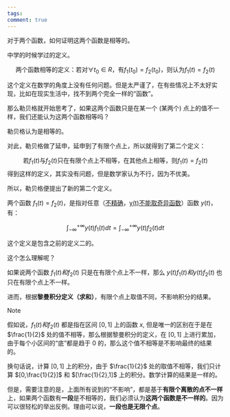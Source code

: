 ```yaml
---
tags: 
comment: true
---
```

对于两个函数，如何证明这两个函数是相等的。

中学的时候学过的定义。

$$
\text{两个函数相等的定义：若对}\forall t_{0} \in R \text{，有}f_{1}(t_{0}) = f_{2}(t_{0})\text{，则认为}f_{1}(t) = f_{2}(t)
$$

这个定义在数学的角度上没有任何问题。但是太严谨了，在有些情况上不太好实现，比如在现实生活中，找不到两个完全一样的“函数”。

那么勒贝格就开始思考了，如果这两个函数只是在某一个 (某两个) 点上的值不一样，我们还能认为这两个函数相等吗？

勒贝格认为是相等的。

对此，勒贝格做了延申，延申到了有限个点上，所以就得到了第二个定义：

$$
\text{若}f_{1}(t)\text{与}f_{2}(t)\text{只在有限个点上不相等，在其他点上相等，则}f_{1}(t)=f_{2}(t)
$$
得到这样的定义，其实没有问题，但是数学家认为不行，因为不优美。

所以，勒贝格便提出了新的第二个定义。

两个函数 $f_1{(t)} = f_2(t)$，是指对任意（<u>不精确</u>，<u>y(t)不能取奇异函数</u>）函数 $y(t)$，有：

$$
\int_{-\infty}^{+\infty}y(t)f_1(t)dt = \int_{-\infty}^{+\infty}y(t)f_2(t)dt
$$

这个定义是包含之前的定义二的。

这个怎么理解呢？

如果说两个函数 $f_1(t)和f_2(t)$ 只是在有限个点上不一样，那么 $y(t)f_1(t)和y(t)f_2(t)$ 也只在有限个点上不一样。

进而，根据**黎曼积分定义（求和）**，有限个点上取值不同，不影响积分的结果。

> [!note]
>
> 假如说，$f_1(t)和f_2(t)$ 都是指在区间 $[0,1]$ 上的函数 $x$, 但是唯一的区别在于是在 $\frac{1}{2}$ 处的值不相等，那么根据黎曼积分的定义，在 $[0,1]$ 上进行累加，由于每个小区间的“底”都是趋于 0 的，那么这个值不相等是不影响最终的结果的。
>
> 换句话说，计算 $[0,1]$ 上的积分，由于 $\frac{1}{2}$ 处的取值不相等，我们只计算 $[0,\frac{1}{2}]$ 和 $[\frac{1}{2},1]$ 上的积分。数学计算的结果是一样的。

但是，需要注意的是，上面所有说到的“不影响”，都是基于**有限个离散的点不一样**上，如果两个函数有**一段**是不相等的，我们必须认为**这两个函数是不一样的**。因为可以很轻松的举出反例。理由可以说，**一段也是无限个点**。
